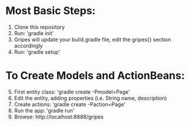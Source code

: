 # Most Basic Steps:
1. Clone this repository
3. Run: 'gradle init'
4. Gripes will update your build.gradle file, edit the gripes{} section accordingly
5. Run: 'gradle setup'

# To Create Models and ActionBeans:
5. First entity class: 'gradle create -Pmodel=Page'
6. Edit the entity, adding properties (i.e. String name, description)
7. Create actions: 'gradle create -Paction=Page'
8. Run the app: 'gradle run'
9. Browse: http://localhost:8888/gripes